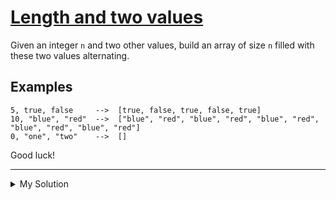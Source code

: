 # [Length and two values](https://www.codewars.com/kata/62a611067274990047f431a8)

Given an integer `n` and two other values, build an array of size `n` filled with these two values alternating.

## Examples

    5, true, false     -->  [true, false, true, false, true]
    10, "blue", "red"  -->  ["blue", "red", "blue", "red", "blue", "red", "blue", "red", "blue", "red"]
    0, "one", "two"    -->  []

Good luck!

---

<details><summary>My Solution</summary>

```js
function alternate(n, firstValue, secondValue) {
  const result = []
  for (let i = 0; i < n; i++) {
    if (i % 2) result.push(secondValue)
    else result.push(firstValue)
  }

  return result
}
```

</details>
